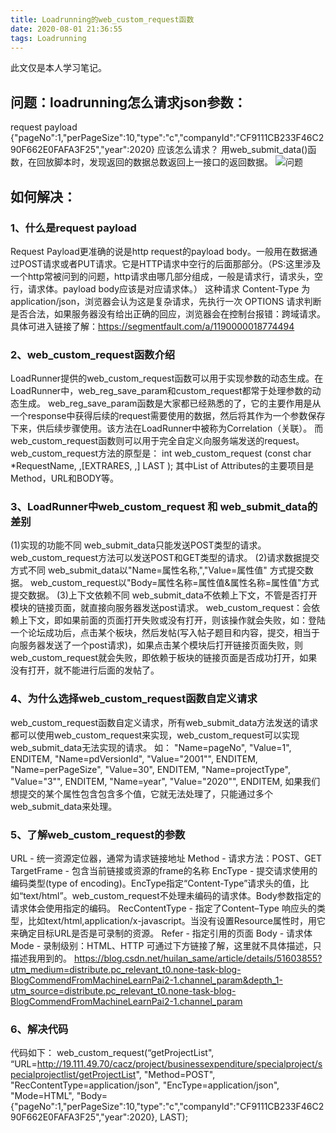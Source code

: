 ```yaml
---
title: Loadrunning的web_custom_request函数
date: 2020-08-01 21:36:55
tags: Loadrunning
---
```

此文仅是本人学习笔记。

## 问题：loadrunning怎么请求json参数：
request payload
{"pageNo":1,"perPageSize":10,"type":"c","companyId":"CF9111CB233F46C290F662E0FAFA3F25","year":2020}
应该怎么请求？
用web_submit_data()函数，在回放脚本时，发现返回的数据总数返回上一接口的返回数据。
![问题](/images/LoadrunningJson1.png)

## 如何解决：
### 1、什么是request payload
Request Payload更准确的说是http request的payload body。一般用在数据通过POST请求或者PUT请求。它是HTTP请求中空行的后面那部分。（PS:这里涉及一个http常被问到的问题，http请求由哪几部分组成，一般是请求行，请求头，空行，请求体。payload body应该是对应请求体。）
这种请求 Content-Type 为 application/json，浏览器会认为这是复杂请求，先执行一次 OPTIONS 请求判断是否合法，如果服务器没有给出正确的回应，浏览器会在控制台报错：跨域请求。
具体可进入链接了解：https://segmentfault.com/a/1190000018774494
### 2、web_custom_request函数介绍
LoadRunner提供的web_custom_request函数可以用于实现参数的动态生成。在LoadRunner中，web_reg_save_param和custom_request都常于处理参数的动态生成。
web_reg_save_param函数是大家都已经熟悉的了，它的主要作用是从一个response中获得后续的request需要使用的数据，然后将其作为一个参数保存下来，供后续步骤使用。该方法在LoadRunner中被称为Correlation（关联）。
而web_custom_request函数则可以用于完全自定义向服务端发送的request。
web_custom_request方法的原型是：
int web_custom_request (const char *RequestName, <List of Attributes>,[EXTRARES, <List of Resource Attributes>,] LAST );
其中List of Attributes的主要项目是Method，URL和BODY等。
### 3、LoadRunner中web_custom_request 和 web_submit_data的差别
(1)实现的功能不同
web_submit_data只能发送POST类型的请求。
web_custom_request方法可以发送POST和GET类型的请求。
(2)请求数据提交方式不同
web_submit_data以"Name=属性名称,","Value=属性值" 方式提交数据。
web_custom_request以"Body=属性名称=属性值&属性名称=属性值"方式提交数据。
(3)上下文依赖不同
web_submit_data不依赖上下文，不管是否打开模块的链接页面，就直接向服务器发送post请求。
web_custom_request：会依赖上下文，即如果前面的页面打开失败或没有打开，则该操作就会失败，如：登陆一个论坛成功后，点击某个板块，然后发帖(写入帖子题目和内容，提交，相当于向服务器发送了一个post请求)，如果点击某个模块后打开链接页面失败，则web_custom_request就会失败，即依赖于板块的链接页面是否成功打开，如果没有打开，就不能进行后面的发帖了。
### 4、为什么选择web_custom_request函数自定义请求
web_custom_request函数自定义请求，所有web_submit_data方法发送的请求都可以使用web_custom_request来实现，web_custom_request可以实现web_submit_data无法实现的请求。
如：
"Name=pageNo", "Value=1", ENDITEM,
"Name=pdVersionId", "Value=\"2001\"", ENDITEM,
"Name=perPageSize", "Value=30", ENDITEM,
"Name=projectType", "Value=\"3\"", ENDITEM,
"Name=year", "Value=\"2020\"", ENDITEM,
如果我们想提交的某个属性包含包含多个值，它就无法处理了，只能通过多个web_submit_data来处理。
### 5、了解web_custom_request的参数
URL -  统一资源定位器，通常为请求链接地址
Method -  请求方法：POST、GET
TargetFrame -  包含当前链接或资源的frame的名称
EncType -  提交请求使用的编码类型(type of encoding)。EncType指定“Content-Type”请求头的值，比如“text/html”。web_custom_request不处理未编码的请求体。Body参数指定的请求体会使用指定的编码。
RecContentType -  指定了Content–Type  响应头的类型，比如text/html,application/x-javascript。当没有设置Resource属性时，用它来确定目标URL是否是可录制的资源。
Refer -  指定引用的页面
Body -  请求体
Mode - 录制级别：HTML、HTTP
可通过下方链接了解，这里就不具体描述，只描述我用到的。
https://blog.csdn.net/huilan_same/article/details/51603855?utm_medium=distribute.pc_relevant_t0.none-task-blog-BlogCommendFromMachineLearnPai2-1.channel_param&depth_1-utm_source=distribute.pc_relevant_t0.none-task-blog-BlogCommendFromMachineLearnPai2-1.channel_param
### 6、解决代码
代码如下：
web_custom_request(“getProjectList",
“URL=http://19.111.49.70/cacz/project/businessexpenditure/specialproject/specialprojectlist/getProjectList",
"Method=POST",
"RecContentType=application/json",
"EncType=application/json",
"Mode=HTML",
"Body={\"pageNo\":1,\"perPageSize\":10,\"type\":\"c\",\"companyId\":\"CF9111CB233F46C290F662E0FAFA3F25\",\"year\":2020},
LAST);